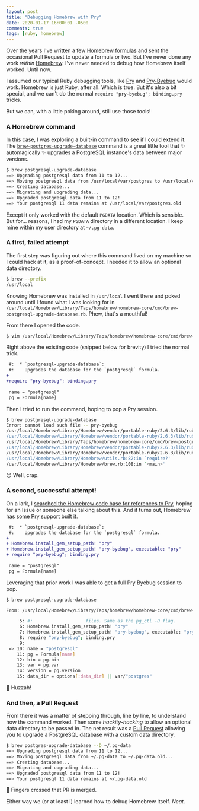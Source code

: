 ```yaml
---
layout: post
title: "Debugging Homebrew with Pry"
date: 2020-01-17 16:00:01 -0500
comments: true
tags: [ruby, homebrew]
---
```


Over the years I've written a few [Homebrew formulas](https://github.com/Homebrew/homebrew-core/blob/master/Formula/git-tracker.rb) and sent the occasional Pull Request to update a formula or two.
But I've never done any work _within_ [Homebrew](https://brew.sh).
I've never needed to debug how Homebrew itself worked.
Until now.

I assumed our typical Ruby debugging tools, like [Pry](http://pryrepl.org) and [Pry-Byebug](https://github.com/deivid-rodriguez/pry-byebug) would work.
Homebrew is just Ruby, after all.
Which is true.
But it's also a bit special, and we can't do the normal `require "pry-byebug"; binding.pry` tricks.

But we can, with a little poking around, still use those tools!

<!-- more -->

### A Homebrew command

In this case, I was exploring a built-in command to see if I could extend it.
The [`brew-postgres-upgrade-database`](https://github.com/Homebrew/homebrew-core/blob/cb5e4b3ee75ae522360ddda5b27e67be67d56287/cmd/brew-postgresql-upgrade-database.rb) command is a great little tool that ✨ automagically ✨ upgrades a PostgreSQL instance's data between major versions.

```bash
$ brew postgresql-upgrade-database
==> Upgrading postgresql data from 11 to 12...
==> Moving postgresql data from /usr/local/var/postgres to /usr/local/var/postgres.old...
==> Creating database...
==> Migrating and upgrading data...
==> Upgraded postgresql data from 11 to 12!
==> Your postgresql 11 data remains at /usr/local/var/postgres.old
```

Except it only worked with the default `PGDATA` location.
Which is sensible.
But for… reasons, I had my `PGDATA` directory in a different location.
I keep mine within my user directory at `~/.pg-data`.

### A first, failed attempt

The first step was figuring out where this command lived on my machine so I could hack at it, as a proof-of-concept.
I needed it to allow an optional data directory.

```bash
$ brew --prefix
/usr/local
```

Knowing Homebrew was installed in `/usr/local` I went there and poked around until I found what I was looking for in `/usr/local/Homebrew/Library/Taps/homebrew/homebrew-core/cmd/brew-postgresql-upgrade-database.rb`.
Phew, that's a mouthful!

From there I opened the code.

```bash
$ vim /usr/local/Homebrew/Library/Taps/homebrew/homebrew-core/cmd/brew-postgresql-upgrade-database.rb
```

Right above the existing code (snipped below for brevity) I tried the normal trick.

```diff
 #:  * `postgresql-upgrade-database`:
 #:    Upgrades the database for the `postgresql` formula.
+ 
+require "pry-byebug"; binding.pry
 
 name = "postgresql"
 pg = Formula[name]
```

Then I tried to run the command, hoping to pop a Pry session.

```bash
$ brew postgresql-upgrade-database
Error: cannot load such file -- pry-byebug
/usr/local/Homebrew/Library/Homebrew/vendor/portable-ruby/2.6.3/lib/ruby/2.6.0/rubygems/core_ext/kernel_require.rb:54:in `require'
/usr/local/Homebrew/Library/Homebrew/vendor/portable-ruby/2.6.3/lib/ruby/2.6.0/rubygems/core_ext/kernel_require.rb:54:in `require'
/usr/local/Homebrew/Library/Taps/homebrew/homebrew-core/cmd/brew-postgresql-upgrade-database.rb:6:in `<top (required)>'
/usr/local/Homebrew/Library/Homebrew/vendor/portable-ruby/2.6.3/lib/ruby/2.6.0/rubygems/core_ext/kernel_require.rb:54:in `require'
/usr/local/Homebrew/Library/Homebrew/vendor/portable-ruby/2.6.3/lib/ruby/2.6.0/rubygems/core_ext/kernel_require.rb:54:in `require'
/usr/local/Homebrew/Library/Homebrew/utils.rb:82:in `require?'
/usr/local/Homebrew/Library/Homebrew/brew.rb:108:in `<main>'
```

😔 Well, crap.

### A second, successful attempt!

On a lark, I [searched the Homebrew code base for references to Pry](https://github.com/Homebrew/brew/search?q=pry&unscoped_q=pry), hoping for an Issue or someone else talking about this.
And it turns out, Homebrew has [some Pry support built it](https://github.com/Homebrew/brew/pull/3851/files).

```diff
 #:  * `postgresql-upgrade-database`:
 #:    Upgrades the database for the `postgresql` formula.
+ 
+ Homebrew.install_gem_setup_path! "pry"
+ Homebrew.install_gem_setup_path! "pry-byebug", executable: "pry"
+ require "pry-byebug"; binding.pry
 
 name = "postgresql"
 pg = Formula[name]
```

Leveraging that prior work I was able to get a full Pry Byebug session to pop.

```bash
$ brew postgresql-upgrade-database

From: /usr/local/Homebrew/Library/Taps/homebrew/homebrew-core/cmd/brew-postgresql-upgrade-database.rb @ line 10 :

     5: #:                    files. Same as the pg_ctl -D flag.
     6: Homebrew.install_gem_setup_path! "pry"
     7: Homebrew.install_gem_setup_path! "pry-byebug", executable: "pry"
     8: require "pry-byebug"; binding.pry
     9:
 => 10: name = "postgresql"
    11: pg = Formula[name]
    12: bin = pg.bin
    13: var = pg.var
    14: version = pg.version
    15: data_dir = options[:data_dir] || var/"postgres"
```

🎉 Huzzah!

### And then, a Pull Request

From there it was a matter of stepping through, line by line, to understand how the command worked.
Then some _hackity-hacking_ to allow an optional data directory to be passed in. 
The net result was a [Pull Request](https://github.com/Homebrew/homebrew-core/pull/49135) allowing you to upgrade a PostgreSQL database with a custom data directory.

```bash
$ brew postgres-upgrade-database --D ~/.pg-data
==> Upgrading postgresql data from 11 to 12...
==> Moving postgresql data from ~/.pg-data to ~/.pg-data.old...
==> Creating database...
==> Migrating and upgrading data...
==> Upgraded postgresql data from 11 to 12!
==> Your postgresql 11 data remains at ~/.pg-data.old
```

🤞 Fingers crossed that PR is merged.

Either way we (or at least I) learned how to debug Homebrew itself.
_Neat_.
